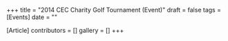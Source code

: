 +++
title = "2014 CEC Charity Golf Tournament (Event)"
draft = false
tags = [Events]
date = ""

[Article]
contributors = []
gallery = []
+++
